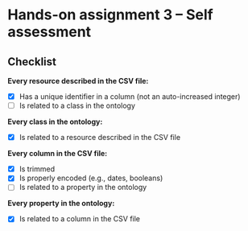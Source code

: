 # Hands-on assignment 3 – Self assessment

## Checklist

**Every resource described in the CSV file:**

- [X] Has a unique identifier in a column (not an auto-increased integer)
- [ ] Is related to a class in the ontology

**Every class in the ontology:**

- [X] Is related to a resource described in the CSV file

**Every column in the CSV file:**

- [X] Is trimmed
- [X] Is properly encoded (e.g., dates, booleans)
- [ ] Is related to a property in the ontology
 
**Every property in the ontology:**

- [X] Is related to a column in the CSV file
